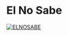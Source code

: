 # El No Sabe

[![ELNOSABE](https://cdn.betterttv.net/emote/5e9def0fd023b362f638aa07/3x)](https://www.youtube.com/watch?v=w0oCe0VgU3w "EL NO SABE")
